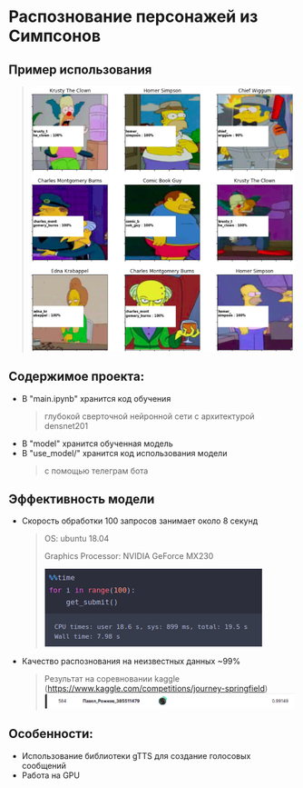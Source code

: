 # Распознование персонажей из Симпсонов

## Пример использования
> ![alt text](https://github.com/RPavelD/simpsons_classifier/blob/master/info/example.png)


## Содержимое проекта:

- В "main.ipynb" хранится код обучения 
	> глубокой сверточной нейронной сети с архитектурой densnet201
- В "model" хранится обученная модель
- В "use_model/" хранится код использования модели 
	> с помощью телеграм бота

## Эффективность модели
- Скороcть обработки 100 запросов занимает около 8 секунд
	> OS: ubuntu 18.04
	> 
	> Graphics Processor: NVIDIA GeForce MX230
	> 
	> ![alt text](https://github.com/RPavelD/simpsons_classifier/blob/master/info/speed.png)

- Качество распознования на неизвестных данных ~99%
	> Результат на соревновании kaggle (https://www.kaggle.com/competitions/journey-springfield)
 	> ![alt text](https://github.com/RPavelD/simpsons_classifier/blob/master/info/result_kaggle.png)


## Особенности:
- Использование библиотеки gTTS для создание голосовых сообщений
- Работа на GPU
